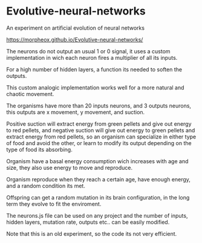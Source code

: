 # Evolutive-neural-networks
An experiment on artificial evolution of neural networks

https://morpheox.github.io/Evolutive-neural-networks/

The neurons do not output an usual 1 or 0 signal, it uses a custom implementation in wich each neuron fires a multiplier of all its inputs.

For a high number of hidden layers, a function its needed to soften the outputs.

This custom analogic implementation works well for a more natural and chaotic movement.

The organisms have more than 20 inputs neurons, and 3 outputs neurons, this outputs are x movement, y movement, and suction.

Positive suction will  extract energy from green pellets and give out energy to red pellets, and negative suction will give out energy to green pellets and extract energy from red pellets, so an organism can specialize in either type of food and avoid the other, or learn to modify its output depending on the type of food its absorbing.

Organism have a basal energy consumption wich increases with age and size, they also use energy to move and reproduce.

Organism reproduce when they reach a certain age, have enough energy, and a random condition its met.

Offspring can get a random mutation in its brain configuration, in the long term they evolve to fit the enviroment.




The neurons.js file can be used on any project and the number of inputs, hidden layers, mutation rate, outputs etc.. can be easily modified.

Note that this is an old experiment, so the code its not very efficient.


